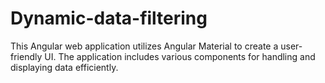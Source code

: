 # Dynamic-data-filtering
This Angular web application utilizes Angular Material to create a user-friendly  UI. The application includes various components for handling and displaying data efficiently.
